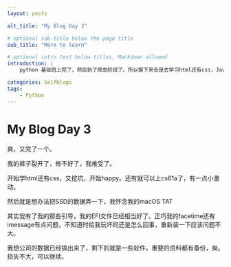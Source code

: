```yaml
---
layout: posts

alt_title: "My Blog Day 3"

# optional sub-title below the page title
sub_title: "More to learn"

# optional intro text below titles, Markdown allowed
introduction: |
    python 基础班上完了，然后到了爬虫阶段了。所以接下来会是去学习html还有css，JavaScript。

categories: Selfblogs
tags: 
    - Python
---
```


# My Blog Day 3

爽，又完了一个。

我的裤子裂开了，修不好了，我难受了。

开始学html还有css，又挖坑，开始happy。还有就可以上cs61a了，有一点小激动。

然后就是想办法把SSD的数据弄一下，我怀念我的macOS TAT

其实我有了我的那些引导，我的EFI文件已经相当好了。正巧我的facetime还有imessage有点问题，不知道时给我玩坏的还是怎么回事，重新装一下应该问题不大。

我想公司的数据已经搞出来了，剩下的就是一些软件。重要的资料都有备份，爽。损失不大，可以继续。